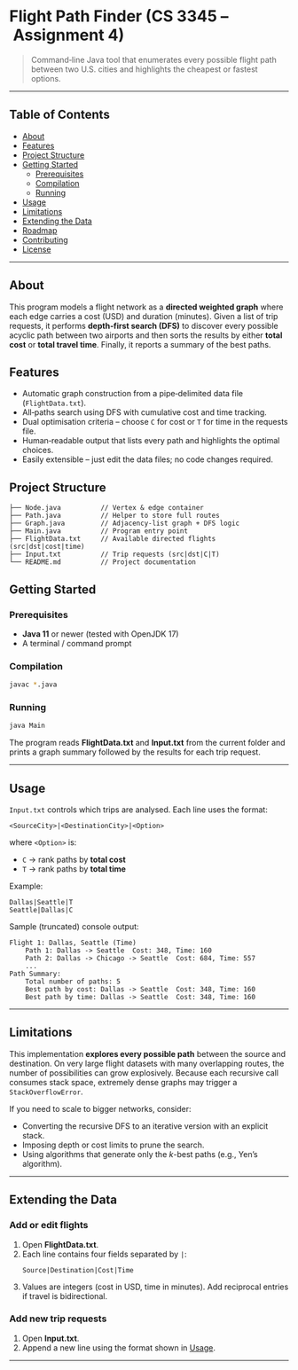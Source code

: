 # Flight Path Finder (CS&nbsp;3345 – Assignment 4)

> Command‑line Java tool that enumerates every possible flight path between two U.S. cities and highlights the cheapest or fastest options.

---

## Table of Contents
- [About](#about)
- [Features](#features)
- [Project Structure](#project-structure)
- [Getting Started](#getting-started)
  - [Prerequisites](#prerequisites)
  - [Compilation](#compilation)
  - [Running](#running)
- [Usage](#usage)
- [Limitations](#limitations)
- [Extending the Data](#extending-the-data)
- [Roadmap](#roadmap)
- [Contributing](#contributing)
- [License](#license)

---

## About
This program models a flight network as a **directed weighted graph** where each edge carries a cost (USD) and duration (minutes). Given a list of trip requests, it performs **depth‑first search (DFS)** to discover every possible acyclic path between two airports and then sorts the results by either **total cost** or **total travel time**. Finally, it reports a summary of the best paths.

## Features
- Automatic graph construction from a pipe‑delimited data file (`FlightData.txt`).
- All‑paths search using DFS with cumulative cost and time tracking.
- Dual optimisation criteria – choose `C` for cost or `T` for time in the requests file.
- Human‑readable output that lists every path and highlights the optimal choices.
- Easily extensible – just edit the data files; no code changes required.

## Project Structure
```
├── Node.java          // Vertex & edge container
├── Path.java          // Helper to store full routes
├── Graph.java         // Adjacency‑list graph + DFS logic
├── Main.java          // Program entry point
├── FlightData.txt     // Available directed flights (src|dst|cost|time)
├── Input.txt          // Trip requests (src|dst|C|T)
└── README.md          // Project documentation
```

## Getting Started
### Prerequisites
- **Java 11** or newer (tested with OpenJDK 17)
- A terminal / command prompt

### Compilation
```bash
javac *.java
```

### Running
```bash
java Main
```
The program reads **FlightData.txt** and **Input.txt** from the current folder and prints a graph summary followed by the results for each trip request.

---

## Usage
`Input.txt` controls which trips are analysed. Each line uses the format:
```
<SourceCity>|<DestinationCity>|<Option>
```
where `<Option>` is:
- `C` → rank paths by **total cost**
- `T` → rank paths by **total time**

Example:
```
Dallas|Seattle|T
Seattle|Dallas|C
```

Sample (truncated) console output:
```
Flight 1: Dallas, Seattle (Time)
    Path 1: Dallas -> Seattle  Cost: 348, Time: 160
    Path 2: Dallas -> Chicago -> Seattle  Cost: 684, Time: 557
    ...
Path Summary:
    Total number of paths: 5
    Best path by cost: Dallas -> Seattle  Cost: 348, Time: 160
    Best path by time: Dallas -> Seattle  Cost: 348, Time: 160
```

---

## Limitations
This implementation **explores every possible path** between the source and destination. On very large flight datasets with many overlapping routes, the number of possibilities can grow explosively. Because each recursive call consumes stack space, extremely dense graphs may trigger a `StackOverflowError`.

If you need to scale to bigger networks, consider:
- Converting the recursive DFS to an iterative version with an explicit stack.
- Imposing depth or cost limits to prune the search.
- Using algorithms that generate only the *k*-best paths (e.g., Yen’s algorithm).

---

## Extending the Data
### Add or edit flights
1. Open **FlightData.txt**.
2. Each line contains four fields separated by `|`:
   ```
   Source|Destination|Cost|Time
   ```
3. Values are integers (cost in USD, time in minutes). Add reciprocal entries if travel is bidirectional.

### Add new trip requests
1. Open **Input.txt**.
2. Append a new line using the format shown in [Usage](#usage).

---

